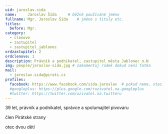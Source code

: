 ```yaml
---
uid: jaroslav.sida
name:     Jaroslav Šída   	# běžně používáné jméno
fullname: Mgr. Jaroslav Šída   	# jméno s tituly etc.
titles:
  before: Mgr.
category:
  - clenove
  - zastupitel
  - zastupitel_jablonec
ordzastupitel: 2
ordclenove: 1
description: Právník a podnikatel, zastupitel města Jablonec n.N
img: people/jaroslav-sida.jpg # zakomentuj radek dokud není fotka
mail:
  - jaroslav.sida@pirati.cz
profiles:
  facebook: https://www.facebook.com/sida.jaroslav  # pokud nema, staci smazat tuto radku
  #googleplus: https://plus.google.com/+uzivatel.na.googleplus
  #twitter: https://twitter.com/uzivatel.na.twitteru
---
```


39 let, právník a podnikatel, správce a spolumajitel pivovaru

člen Pirátské strany

otec dvou dětí